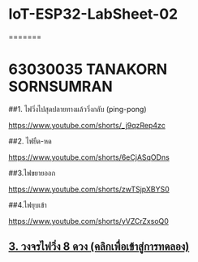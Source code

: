 # IoT-ESP32-LabSheet-02

=======

# 63030035 TANAKORN SORNSUMRAN

##1. ไฟวิ่งไปสุดปลายทางแล้ววิ่งกลับ (ping-pong)

https://www.youtube.com/shorts/_j9qzRep4zc

##2. ไฟยืด-หด

https://www.youtube.com/shorts/6eCjASqODns

##3.ไฟขยายออก

https://www.youtube.com/shorts/zwTSjpXBYS0

##4.ไฟยุบเข้า

https://www.youtube.com/shorts/yVZCrZxsoQ0

## [3. วงจรไฟวิ่ง 8 ดวง (คลิกเพื่อเข้าสู่การทดลอง)](./chasing_led.md)
